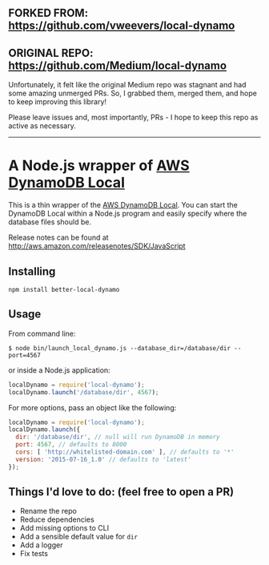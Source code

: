 ## FORKED FROM: https://github.com/vweevers/local-dynamo
## ORIGINAL REPO: https://github.com/Medium/local-dynamo

Unfortunately, it felt like the original Medium repo was stagnant and had some amazing unmerged PRs.
So, I grabbed them, merged them, and hope to keep improving this library!

Please leave issues and, most importantly, PRs - I hope to keep this repo as active as necessary.

---

# A Node.js wrapper of [AWS DynamoDB Local](http://docs.aws.amazon.com/amazondynamodb/latest/developerguide/Tools.html)

This is a thin wrapper of the [AWS DynamoDB Local](http://docs.aws.amazon.com/amazondynamodb/latest/developerguide/Tools.html).
You can start the DynamoDB Local within a Node.js program and easily
specify where the database files should be.

Release notes can be found at http://aws.amazon.com/releasenotes/SDK/JavaScript

## Installing

    npm install better-local-dynamo

## Usage

From command line:

    $ node bin/launch_local_dynamo.js --database_dir=/database/dir --port=4567

or inside a Node.js application:

```javascript
localDynamo = require('local-dynamo');
localDynamo.launch('/database/dir', 4567);
```

For more options, pass an object like the following:

```javascript
localDynamo = require('local-dynamo');
localDynamo.launch({
  dir: '/database/dir', // null will run DynamoDB in memory
  port: 4567, // defaults to 8000
  cors: [ 'http://whitelisted-domain.com' ], // defaults to '*'
  version: '2015-07-16_1.0' // defaults to 'latest'
});
```

## Things I'd love to do: (feel free to open a PR)

- Rename the repo
- Reduce dependencies
- Add missing options to CLI
- Add a sensible default value for `dir`
- Add a logger
- Fix tests
